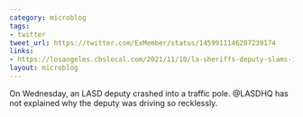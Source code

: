 ```yaml
---
category: microblog
tags:
- twitter
tweet_url: https://twitter.com/ExMember/status/1459911146287239174
links:
- https://losangeles.cbslocal.com/2021/11/10/la-sheriffs-deputy-slams-into-pole-in-east-la/
layout: microblog
---
```

On Wednesday, an LASD deputy crashed into a traffic pole. @LASDHQ has not explained why the deputy was driving so recklessly.
